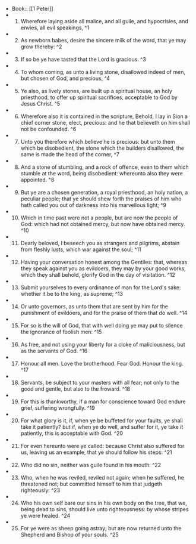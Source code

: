 - Book:: [[1 Peter]]
- 1. Wherefore laying aside all malice, and all guile, and hypocrisies, and envies, all evil speakings, ^1
- 2. As newborn babes, desire the sincere milk of the word, that ye may grow thereby: ^2
- 3. If so be ye have tasted that the Lord is gracious. ^3
- 4. To whom coming, as unto a living stone, disallowed indeed of men, but chosen of God, and precious, ^4
- 5. Ye also, as lively stones, are built up a spiritual house, an holy priesthood, to offer up spiritual sacrifices, acceptable to God by Jesus Christ. ^5
- 6. Wherefore also it is contained in the scripture, Behold, I lay in Sion a chief corner stone, elect, precious: and he that believeth on him shall not be confounded. ^6
- 7. Unto you therefore which believe he is precious: but unto them which be disobedient, the stone which the builders disallowed, the same is made the head of the corner, ^7
- 8. And a stone of stumbling, and a rock of offence, even to them which stumble at the word, being disobedient: whereunto also they were appointed. ^8
- 9. But ye are a chosen generation, a royal priesthood, an holy nation, a peculiar people; that ye should shew forth the praises of him who hath called you out of darkness into his marvellous light; ^9
- 10. Which in time past were not a people, but are now the people of God: which had not obtained mercy, but now have obtained mercy. ^10
- 11. Dearly beloved, I beseech you as strangers and pilgrims, abstain from fleshly lusts, which war against the soul; ^11
- 12. Having your conversation honest among the Gentiles: that, whereas they speak against you as evildoers, they may by your good works, which they shall behold, glorify God in the day of visitation. ^12
- 13. Submit yourselves to every ordinance of man for the Lord's sake: whether it be to the king, as supreme; ^13
- 14. Or unto governors, as unto them that are sent by him for the punishment of evildoers, and for the praise of them that do well. ^14
- 15. For so is the will of God, that with well doing ye may put to silence the ignorance of foolish men: ^15
- 16. As free, and not using your liberty for a cloke of maliciousness, but as the servants of God. ^16
- 17. Honour all men. Love the brotherhood. Fear God. Honour the king. ^17
- 18. Servants, be subject to your masters with all fear; not only to the good and gentle, but also to the froward. ^18
- 19. For this is thankworthy, if a man for conscience toward God endure grief, suffering wrongfully. ^19
- 20. For what glory is it, if, when ye be buffeted for your faults, ye shall take it patiently? but if, when ye do well, and suffer for it, ye take it patiently, this is acceptable with God. ^20
- 21. For even hereunto were ye called: because Christ also suffered for us, leaving us an example, that ye should follow his steps: ^21
- 22. Who did no sin, neither was guile found in his mouth: ^22
- 23. Who, when he was reviled, reviled not again; when he suffered, he threatened not; but committed himself to him that judgeth righteously: ^23
- 24. Who his own self bare our sins in his own body on the tree, that we, being dead to sins, should live unto righteousness: by whose stripes ye were healed. ^24
- 25. For ye were as sheep going astray; but are now returned unto the Shepherd and Bishop of your souls. ^25
